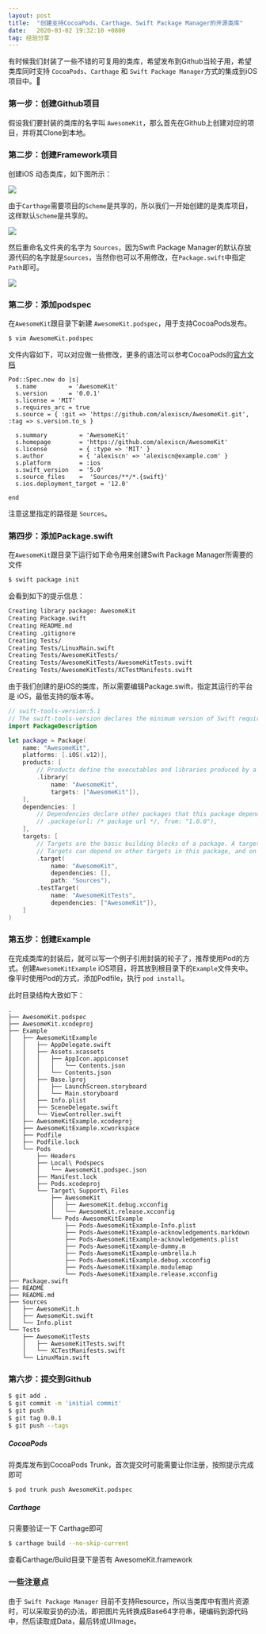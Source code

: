 ```yaml
---
layout: post
title:  "创建支持CocoaPods、Carthage、Swift Package Manager的开源类库"
date:   2020-03-02 19:32:10 +0800
tag: 经验分享
---
```


有时候我们封装了一些不错的可复用的类库，希望发布到Github当轮子用，希望类库同时支持 `CocoaPods`、`Carthage` 和 `Swift Package Manager`方式的集成到iOS项目中。

### 第一步：创建Github项目

假设我们要封装的类库的名字叫 `AwesomeKit`，那么首先在Github上创建对应的项目，并将其Clone到本地。

### 第二步：创建Framework项目

创建iOS 动态类库，如下图所示：

![](/assets/images/2020/awesomekit_create_framework@2x.png)

由于`Carthage`需要项目的`Scheme`是共享的，所以我们一开始创建的是类库项目，这样默认`Scheme`是共享的。

![](/assets/images/2020/awesomekit_shared_scheme@2x.png)

然后重命名文件夹的名字为 `Sources`，因为Swift Package Manager的默认存放源代码的名字就是`Sources`，当然你也可以不用修改，在`Package.swift`中指定`Path`即可。

![](/assets/images/2020/awesomekit_rename@2x.png)


### 第二步：添加podspec

在`AwesomeKit`跟目录下新建 `AwesomeKit.podspec`，用于支持CocoaPods发布。

```bash
$ vim AwesomeKit.podspec
```

文件内容如下，可以对应做一些修改，更多的语法可以参考CocoaPods的[官方文档](https://guides.cocoapods.org/syntax/podspec.html)

```
Pod::Spec.new do |s|
  s.name         = 'AwesomeKit'
  s.version      = '0.0.1'
  s.license = 'MIT'
  s.requires_arc = true
  s.source = { :git => 'https://github.com/alexiscn/AwesomeKit.git', :tag => s.version.to_s }

  s.summary         = 'AwesomeKit'
  s.homepage        = 'https://github.com/alexiscn/AwesomeKit'
  s.license         = { :type => 'MIT' }
  s.author          = { 'alexiscn' => 'alexiscn@example.com' }
  s.platform        = :ios
  s.swift_version   = '5.0'
  s.source_files    =  'Sources/**/*.{swift}'
  s.ios.deployment_target = '12.0'
  
end
```

注意这里指定的路径是 `Sources`。

### 第四步：添加Package.swift

在`AwesomeKit`跟目录下运行如下命令用来创建Swift Package Manager所需要的文件

```bash
$ swift package init
```

会看到如下的提示信息：

```bash
Creating library package: AwesomeKit
Creating Package.swift
Creating README.md
Creating .gitignore
Creating Tests/
Creating Tests/LinuxMain.swift
Creating Tests/AwesomeKitTests/
Creating Tests/AwesomeKitTests/AwesomeKitTests.swift
Creating Tests/AwesomeKitTests/XCTestManifests.swift
```

由于我们创建的是iOS的类库，所以需要编辑Package.swift，指定其运行的平台是 iOS，最低支持的版本等。

```swift
// swift-tools-version:5.1
// The swift-tools-version declares the minimum version of Swift required to build this package.
import PackageDescription

let package = Package(
    name: "AwesomeKit",
    platforms: [.iOS(.v12)],
    products: [
        // Products define the executables and libraries produced by a package, and make them visible to other packages.
        .library(
            name: "AwesomeKit",
            targets: ["AwesomeKit"]),
    ],
    dependencies: [
        // Dependencies declare other packages that this package depends on.
        // .package(url: /* package url */, from: "1.0.0"),
    ],
    targets: [
        // Targets are the basic building blocks of a package. A target can define a module or a test suite.
        // Targets can depend on other targets in this package, and on products in packages which this package depends on.
        .target(
            name: "AwesomeKit",
            dependencies: [],
            path: "Sources"),
        .testTarget(
            name: "AwesomeKitTests",
            dependencies: ["AwesomeKit"]),
    ]
)
```

### 第五步：创建Example

在完成类库的封装后，就可以写一个例子引用封装的轮子了，推荐使用Pod的方式。创建`AwesomeKitExample` iOS项目，将其放到根目录下的`Example`文件夹中。像平时使用Pod的方式，添加Podfile，执行 `pod install`。

此时目录结构大致如下：

```
.
├── AwesomeKit.podspec
├── AwesomeKit.xcodeproj
├── Example
│   ├── AwesomeKitExample
│   │   ├── AppDelegate.swift
│   │   ├── Assets.xcassets
│   │   │   ├── AppIcon.appiconset
│   │   │   │   └── Contents.json
│   │   │   └── Contents.json
│   │   ├── Base.lproj
│   │   │   ├── LaunchScreen.storyboard
│   │   │   └── Main.storyboard
│   │   ├── Info.plist
│   │   ├── SceneDelegate.swift
│   │   └── ViewController.swift
│   ├── AwesomeKitExample.xcodeproj
│   ├── AwesomeKitExample.xcworkspace
│   ├── Podfile
│   ├── Podfile.lock
│   └── Pods
│       ├── Headers
│       ├── Local\ Podspecs
│       │   └── AwesomeKit.podspec.json
│       ├── Manifest.lock
│       ├── Pods.xcodeproj
│       └── Target\ Support\ Files
│           ├── AwesomeKit
│           │   ├── AwesomeKit.debug.xcconfig
│           │   └── AwesomeKit.release.xcconfig
│           └── Pods-AwesomeKitExample
│               ├── Pods-AwesomeKitExample-Info.plist
│               ├── Pods-AwesomeKitExample-acknowledgements.markdown
│               ├── Pods-AwesomeKitExample-acknowledgements.plist
│               ├── Pods-AwesomeKitExample-dummy.m
│               ├── Pods-AwesomeKitExample-umbrella.h
│               ├── Pods-AwesomeKitExample.debug.xcconfig
│               ├── Pods-AwesomeKitExample.modulemap
│               └── Pods-AwesomeKitExample.release.xcconfig
├── Package.swift
├── README
├── README.md
├── Sources
│   ├── AwesomeKit.h
│   ├── AwesomeKit.swift
│   └── Info.plist
└── Tests
    ├── AwesomeKitTests
    │   ├── AwesomeKitTests.swift
    │   └── XCTestManifests.swift
    └── LinuxMain.swift
```


### 第六步：提交到Github


```bash
$ git add .
$ git commit -m 'initial commit'
$ git push
$ git tag 0.0.1
$ git push --tags
```

##### CocoaPods

将类库发布到CocoaPods Trunk，首次提交时可能需要让你注册，按照提示完成即可

```bash
$ pod trunk push AwesomeKit.podspec
```

##### Carthage

只需要验证一下 Carthage即可

```bash
$ carthage build --no-skip-current
```

查看Carthage/Build目录下是否有 AwesomeKit.framework

### 一些注意点

由于 `Swift Package Manager` 目前不支持Resource，所以当类库中有图片资源时，可以采取妥协的办法，即把图片先转换成Base64字符串，硬编码到源代码中，然后读取成Data，最后转成UIImage。